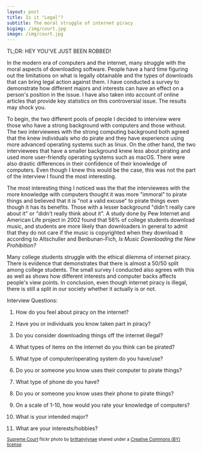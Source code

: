 ```yaml
---
layout: post
title: Is it "Legal"?
subtitle: The moral struggle of internet piracy
bigimg: /img/court.jpg
image: /img/court.jpg
---
```

TL;DR: HEY YOU'VE JUST BEEN ROBBED!


In the modern era of computers and the internet, many struggle with the moral aspects of downloading software. People have a hard time figuring out the limitations on what is legally obtainable and the types of downloads that can bring legal action against them. I have conducted a survey to demonstrate how different majors and interests can have an effect on a person's position in the issue. I have also taken into account of online articles that provide key statistics on this controversial issue. The results may shock you.

To begin, the two different pools of people I decided to interview were those who have a strong background with computers and those without. The two interviewees with the strong computing background both agreed that the knew individuals who do pirate and they have experience using more advanced operating systems such as linux. On the other hand, the two interviewees that have a smaller background knew less about pirating and used more user-friendly operating systems such as macOS. There were also drastic differences in their confidence of their knowledge of computers. Even though I knew this would be the case, this was not the part of the interview I found the most interesting.

The most interesting thing I noticed was the that the interviewees with the more knowledge with computers thought it was more "immoral" to pirate things and believed that it is "not a valid excuse" to pirate things even though it has its benefits. Those with a lesser background "didn't really care about it" or "didn't really think about it". A study done by Pew Internet and American Life project in 2002 found that 56% of college students download music, and students are more likely than downloaders in general to admit that they do not care if the music is copyrighted when they download it according to Altschuller and Benbunan-Fich, *Is Music Downloading the New Prohibition?*

Many college students struggle with the ethical dilemma of internet piracy. There is evidence that demonstrates that there is almost a 50/50 split among college students. The small survey I conducted also agrees with this as well as shows how different interests and computer backs affects people's view points. In conclusion, even though internet piracy is illegal, there is still a split in our society whether it actually is or not. 







Interview Questions:

1. How do you feel about piracy on the internet?

2. Have you or individuals you know taken part in piracy?

3. Do you consider downloading things off the internet illegal?

4. What types of items on the internet do you think can be pirated?

5. What type of computer/operating system do you have/use?

6. Do you or someone you know uses their computer to pirate things?

7. What type of phone do you have?

8. Do you or someone you know uses their phone to pirate things?

9. On a scale of 1-10, how would you rate your knowledge of computers?

10. What is your intended major?

11. What are your interests/hobbies?


<small><a title="Supreme Court" href="https://flickr.com/photos/brittanylynae/2250989363">Supreme Court</a> flickr photo by <a href="https://flickr.com/people/brittanylynae">brittanylynae</a> shared under a <a href="https://creativecommons.org/licenses/by/2.0/">Creative Commons (BY) license</a> </small>
